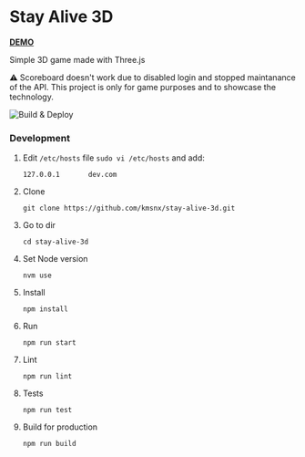 # Stay Alive 3D
**[DEMO](https://kmsnx.github.io/stay-alive-3d)**

Simple 3D game made with Three.js

⚠️ Scoreboard doesn't work due to disabled login and stopped maintanance of the API. This project is only for game purposes and to showcase the technology.

![Build & Deploy](https://github.com/kmsnx/stay-alive-3d/workflows/Build%20&%20Deploy/badge.svg)


### Development

1. Edit `/etc/hosts` file `sudo vi /etc/hosts` and add:
    ```
    127.0.0.1       dev.com
    ```

2. Clone
    ```
    git clone https://github.com/kmsnx/stay-alive-3d.git
    ```

3. Go to dir
    ```
    cd stay-alive-3d
    ```

4. Set Node version
    ```
    nvm use
    ```

5. Install
    ```
    npm install
    ```

6. Run
    ```
    npm run start
    ```

7. Lint
    ```
    npm run lint
    ```

8. Tests
    ```
    npm run test
    ```

9. Build for production
    ```
    npm run build
    ```
